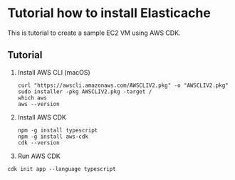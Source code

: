 # Tutorial how to install Elasticache

This is tutorial to create a sample EC2 VM using AWS CDK.

## Tutorial
1. Install AWS CLI (macOS)
    ```
    curl "https://awscli.amazonaws.com/AWSCLIV2.pkg" -o "AWSCLIV2.pkg"
    sudo installer -pkg AWSCLIV2.pkg -target /
    which aws
    aws --version
    ```
1. Install AWS CDK
    ```
    npm -g install typescript
    npm -g install aws-cdk
    cdk --version
    ```
3. Run AWS CDK
```
cdk init app --language typescript
```